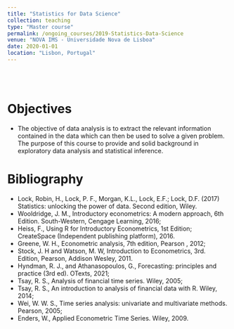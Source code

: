 ```yaml
---
title: "Statistics for Data Science"
collection: teaching
type: "Master course"
permalink: /ongoing_courses/2019-Statistics-Data-Science
venue: "NOVA IMS - Universidade Nova de Lisboa"
date: 2020-01-01
location: "Lisbon, Portugal"
---
```

<br/><br/>

Objectives
======
* The objective of data analysis is to extract the relevant information contained in the data which can then be used to solve a given problem. The purpose of this course to provide and solid background in exploratory data analysis and statistical inference.


Bibliography
======
* Lock, Robin, H., Lock, P. F., Morgan, K.L., Lock, E.F.; Lock, D.F. (2017) Statistics: unlocking the power of data. Second edition, Wiley.
* Wooldridge, J. M., Introductory econometrics: A modern approach, 6th Edition. South-Western, Cengage Learning, 2016;
* Heiss, F., Using R for Introductory Econometrics, 1st Edition; CreateSpace (Independent publishing platform), 2016.
* Greene, W. H., Econometric analysis, 7th edition, Pearson , 2012;
* Stock, J. H and Watson, M. W, Introduction to Econometrics, 3rd. Edition, Pearson, Addison Wesley, 2011.
* Hyndman, R. J., and Athanasopoulos, G., Forecasting: principles and practice (3rd ed). OTexts, 2021;
* Tsay, R. S., Analysis of financial time series. Wiley, 2005;
* Tsay, R. S., An introduction to analysis of financial data with R. Wiley, 2014;
* Wei, W. W. S., Time series analysis: univariate and multivariate methods. Pearson, 2005;
* Enders, W., Applied Econometric Time Series. Wiley, 2009.
